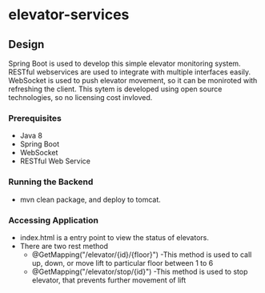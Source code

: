 # elevator-services

## Design
Spring Boot is used to develop this simple elevator monitoring system. RESTful webservices are used to integrate with multiple interfaces easily. WebSocket is used to push elevator movement, so it can be moniroted with refreshing the client. This sytem is developed using open source technologies, so no licensing cost invloved.

### Prerequisites
- Java 8
- Spring Boot
- WebSocket
- RESTful Web Service

### Running the Backend
- mvn clean package, and deploy to tomcat.

### Accessing Application
- index.html is a entry point to view the status of elevators.
- There are two rest method
  - @GetMapping("/elevator/{id}/{floor}")
    -This method is used to call up, down, or move lift to particular floor between 1 to 6
  - @GetMapping("/elevator/stop/{id}")
    -This method is used to stop elevator, that prevents further movement of lift
